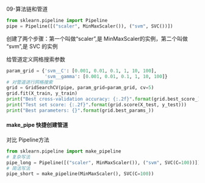 09-算法链和管道

```python
from sklearn.pipeline import Pipeline
pipe = Pipeline([("scaler", MinMaxScaler()), ("svm", SVC())])
```

创建了两个步骤：第一个叫做“scaler”,是 MinMaxScaler的实例，第二个叫做 “svm”,是 SVC 的实例



给管道定义网格搜索参数

```python
param_grid = {'svm__C': [0.001, 0.01, 0.1, 1, 10, 100],
              'svm__gamma': [0.001, 0.01, 0.1, 1, 10, 100]}
# 对管道进行网格搜索
grid = GridSearchCV(pipe, param_grid=param_grid, cv=5)
grid.fit(X_train, y_train)
print("Best cross-validation accuracy: {:.2f}".format(grid.best_score_))
print("Test set score: {:.2f}".format(grid.score(X_test, y_test)))
print("Best parameters: {}".format(grid.best_params_))
```



#### make_pipe 快捷创建管道

对比 Pipeline方法

```python
from sklearn.pipeline import make_pipeline
# 复杂写法
pipe_long = Pipeline([("scaler", MinMaxScaler()), ("svm", SVC(C=100))])
# 简洁写法
pipe_short = make_pipeline(MinMaxScaler(), SVC(C=100))
```

